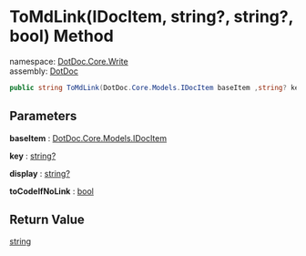 ﻿# ToMdLink\(IDocItem, string?, string?, bool\) Method

namespace: [DotDoc\.Core\.Write](../../DotDoc.Core.Write.md)<br />
assembly: [DotDoc](../../../DotDoc.md)



```csharp
public string ToMdLink(DotDoc.Core.Models.IDocItem baseItem ,string? key ,string? display = null ,bool toCodeIfNoLink = True);
```

## Parameters

__baseItem__ : [DotDoc\.Core\.Models\.IDocItem](../../../DotDoc/DotDoc.Core.Models/IDocItem.md)



__key__ : [string?](https://docs.microsoft.com/dotnet/api/System.String)



__display__ : [string?](https://docs.microsoft.com/dotnet/api/System.String)



__toCodeIfNoLink__ : [bool](https://docs.microsoft.com/dotnet/api/System.Boolean)



## Return Value

[string](https://docs.microsoft.com/dotnet/api/System.String)



